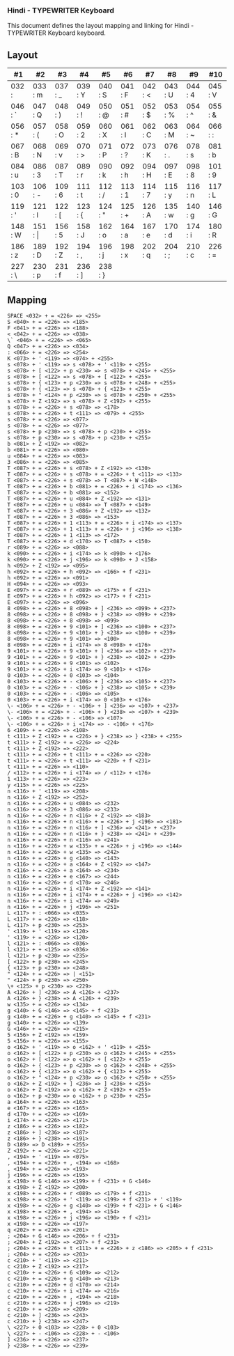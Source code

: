 ### Hindi - TYPEWRITER Keyboard
This document defines the layout mapping and linking for Hindi - TYPEWRITER Keyboard keyboard.

## Layout

|#1       |#2       |#3       |#4       |#5       |#6       |#7       |#8       |#9       |#10      |
|---------|---------|---------|---------|---------|---------|---------|---------|---------|---------|
| 032 :   | 033 : m | 037 : _ | 039 : Y | 040 : S | 041 : F | 042 : < | 043 : U | 044 : 4 | 045 : V |
| 046 : \` | 047 : Q | 048 : ) | 049 : ! | 050 : @ | 051 : # | 052 : $ | 053 : % | 054 : ^ | 055 : & |
| 056 : * | 057 : ( | 058 : O | 059 : 2 | 060 : X | 061 : I | 062 : C | 063 : M | 064 : ~ | 066 : : |
| 067 : B | 068 : N | 069 : v | 070 : > | 071 : P | 072 : ? | 073 : K | 076 : . | 078 : s | 081 : b |
| 084 : u | 086 : 3 | 087 : T | 089 : r | 090 : k | 092 : h | 094 : H | 097 : E | 098 : 8 | 101 : 9 |
| 103 : 0 | 106 : - | 109 : 6 | 111 : t | 112 : / | 113 : 1 | 114 : 7 | 115 : y | 116 : n | 117 : L |
| 119 : ' | 121 : l | 122 : [ | 123 : { | 124 : " | 125 : + | 126 : A | 135 : w | 140 : g | 146 : G |
| 148 : W | 151 : \| | 156 : 5 | 158 : J | 162 : o | 164 : a | 167 : e | 170 : d | 174 : i | 180 : R |
| 186 : z | 189 : D | 192 : Z | 194 : , | 196 : j | 198 : x | 202 : q | 204 : ; | 210 : c | 226 : = |
| 227 : \ | 230 : p | 231 : f | 236 : ] | 238 : } |

## Mapping

```
SPACE <032> + = <226> => <255>
S <040> + = <226> => <185>
F <041> + = <226> => <188>
< <042> + = <226> => <038>
\` <046> + = <226> => <065>
Q <047> + = <226> => <034>
: <066> + = <226> => <254>
K <073> + ' <119> => <074> + <255>
s <078> + ' <119> => s <078> + ' <119> + <255>
s <078> + [ <122> + p <230> => s <078> + <245> + <255>
s <078> + [ <122> => s <078> + [ <122> + <255>
s <078> + { <123> + p <230> => s <078> + <248> + <255>
s <078> + { <123> => s <078> + { <123> + <255>
s <078> + " <124> + p <230> => s <078> + <250> + <255>
s <078> + Z <192> => s <078> + Z <192> + <255>
s <078> + = <226> + s <078> => <178>
s <078> + = <226> + t <111> => <079> + <255>
s <078> + = <226> => <077>
s <078> + = <226> => <077>
s <078> + p <230> => s <078> + p <230> + <255>
s <078> + p <230> => s <078> + p <230> + <255>
b <081> + Z <192> => <082>
b <081> + = <226> => <080>
u <084> + = <226> => <083>
3 <086> + = <226> => <085>
T <087> + = <226> + s <078> + Z <192> => <130>
T <087> + = <226> + s <078> + = <226> + t <111> => <133>
T <087> + = <226> + s <078> => T <087> + W <148>
T <087> + = <226> + b <081> + = <226> + i <174> => <136>
T <087> + = <226> + b <081> => <152>
T <087> + = <226> + u <084> + Z <192> => <131>
T <087> + = <226> + u <084> => T <087> + <149>
T <087> + = <226> + 3 <086> + Z <192> => <132>
T <087> + = <226> + 3 <086> => <153>
T <087> + = <226> + 1 <113> + = <226> + i <174> => <137>
T <087> + = <226> + 1 <113> + = <226> + j <196> => <138>
T <087> + = <226> + 1 <113> => <172>
T <087> + = <226> + d <170> => T <087> + <150>
r <089> + = <226> => <088>
k <090> + = <226> + i <174> => k <090> + <176>
k <090> + = <226> + j <196> => k <090> + J <158>
h <092> + Z <192> => <095>
h <092> + = <226> + h <092> => <166> + f <231>
h <092> + = <226> => <091>
H <094> + = <226> => <093>
E <097> + = <226> + r <089> => <175> + f <231>
E <097> + = <226> + h <092> => <177> + f <231>
E <097> + = <226> => <096>
8 <098> + = <226> + 8 <098> + ] <236> => <099> + <237>
8 <098> + = <226> + 8 <098> + } <238> => <099> + <239>
8 <098> + = <226> + 8 <098> => <099>
8 <098> + = <226> + 9 <101> + ] <236> => <100> + <237>
8 <098> + = <226> + 9 <101> + } <238> => <100> + <239>
8 <098> + = <226> + 9 <101> => <100>
8 <098> + = <226> + i <174> => 8 <098> + <176>
9 <101> + = <226> + 9 <101> + ] <236> => <102> + <237>
9 <101> + = <226> + 9 <101> + } <238> => <102> + <239>
9 <101> + = <226> + 9 <101> => <102>
9 <101> + = <226> + i <174> => 9 <101> + <176>
0 <103> + = <226> + 0 <103> => <104>
0 <103> + = <226> + - <106> + ] <236> => <105> + <237>
0 <103> + = <226> + - <106> + } <238> => <105> + <239>
0 <103> + = <226> + - <106> => <105>
0 <103> + = <226> + i <174> => 0 <103> + <176>
\- <106> + = <226> + - <106> + ] <236> => <107> + <237>
\- <106> + = <226> + - <106> + } <238> => <107> + <239>
\- <106> + = <226> + - <106> => <107>
\- <106> + = <226> + i <174> => - <106> + <176>
6 <109> + = <226> => <108>
t <111> + Z <192> + = <226> + } <238> => } <238> + <255>
t <111> + Z <192> + = <226> => <224>
t <111> + Z <192> => <222>
t <111> + = <226> + t <111> + = <226> => <220>
t <111> + = <226> + t <111> => <220> + f <231>
t <111> + = <226> => <110>
/ <112> + = <226> + i <174> => / <112> + <176>
1 <113> + = <226> => <223>
y <115> + = <226> => <225>
n <116> + ' <119> => <208>
n <116> + Z <192> => <252>
n <116> + = <226> + u <084> => <232>
n <116> + = <226> + 3 <086> => <233>
n <116> + = <226> + n <116> + Z <192> => <183>
n <116> + = <226> + n <116> + = <226> + j <196> => <181>
n <116> + = <226> + n <116> + ] <236> => <241> + <237>
n <116> + = <226> + n <116> + } <238> => <241> + <239>
n <116> + = <226> + n <116> => <241>
n <116> + = <226> + w <135> + = <226> + j <196> => <144>
n <116> + = <226> + w <135> => <242>
n <116> + = <226> + g <140> => <143>
n <116> + = <226> + a <164> + Z <192> => <147>
n <116> + = <226> + a <164> => <234>
n <116> + = <226> + e <167> => <244>
n <116> + = <226> + d <170> => <246>
n <116> + = <226> + i <174> + Z <192> => <141>
n <116> + = <226> + i <174> + = <226> + j <196> => <142>
n <116> + = <226> + i <174> => <249>
n <116> + = <226> + j <196> => <251>
L <117> + : <066> => <035>
L <117> + = <226> => <118>
L <117> + p <230> => <253>
' <119> + ' <119> => <120>
' <119> + = <226> => <120>
l <121> + : <066> => <036>
l <121> + + <125> => <036>
l <121> + p <230> => <235>
[ <122> + p <230> => <245>
{ <123> + p <230> => <248>
" <124> + = <226> => | <151>
" <124> + p <230> => <250>
\+ <125> + p <230> => <229>
A <126> + ] <236> => A <126> + <237>
A <126> + } <238> => A <126> + <239>
w <135> + = <226> => <134>
g <140> + G <146> => <145> + f <231>
g <140> + = <226> + g <140> => <145> + f <231>
g <140> + = <226> => <139>
G <146> + = <226> => <215>
5 <156> + Z <192> => <159>
5 <156> + = <226> => <155>
o <162> + ' <119> => o <162> + ' <119> + <255>
o <162> + [ <122> + p <230> => o <162> + <245> + <255>
o <162> + [ <122> => o <162> + [ <122> + <255>
o <162> + { <123> + p <230> => o <162> + <248> + <255>
o <162> + { <123> => o <162> + { <123> + <255>
o <162> + " <124> + p <230> => o <162> + <250> + <255>
o <162> + Z <192> + ] <236> => ] <236> + <255>
o <162> + Z <192> => o <162> + Z <192> + <255>
o <162> + p <230> => o <162> + p <230> + <255>
a <164> + = <226> => <163>
e <167> + = <226> => <165>
d <170> + = <226> => <169>
i <174> + = <226> => <171>
z <186> + = <226> => <182>
z <186> + ] <236> => <187>
z <186> + } <238> => <191>
D <189> => D <189> + <255>
Z <192> + = <226> => <221>
, <194> + ' <119> => <075>
, <194> + = <226> + , <194> => <168>
, <194> + = <226> => <193>
j <196> + = <226> => <195>
x <198> + G <146> => <199> + f <231> + G <146>
x <198> + Z <192> => <200>
x <198> + = <226> + r <089> => <179> + f <231>
x <198> + = <226> + ' <119> => <199> + f <231> + ' <119>
x <198> + = <226> + g <140> => <199> + f <231> + G <146>
x <198> + = <226> + , <194> => <154>
x <198> + = <226> + j <196> => <190> + f <231>
x <198> + = <226> => <197>
q <202> + = <226> => <201>
; <204> + G <146> => <206> + f <231>
; <204> + Z <192> => <207> + f <231>
; <204> + = <226> + t <111> + = <226> + z <186> => <205> + f <231>
; <204> + = <226> => <203>
c <210> + ' <119> => <211>
c <210> + Z <192> => <217>
c <210> + = <226> + 6 <109> => <212>
c <210> + = <226> + g <140> => <213>
c <210> + = <226> + d <170> => <214>
c <210> + = <226> + i <174> => <216>
c <210> + = <226> + , <194> => <218>
c <210> + = <226> + j <196> => <219>
c <210> + = <226> => <209>
c <210> + ] <236> => <243>
c <210> + } <238> => <247>
\ <227> + 0 <103> => <228> + 0 <103>
\ <227> + - <106> => <228> + - <106>
] <236> + = <226> => <237>
} <238> + = <226> => <239>
```
